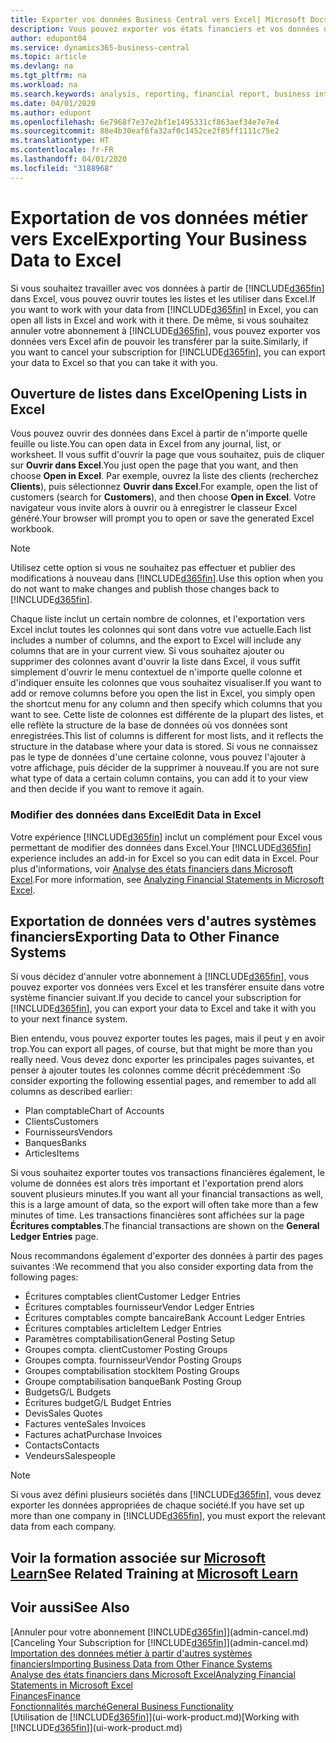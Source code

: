 ```yaml
---
title: Exporter vos données Business Central vers Excel| Microsoft Docs
description: Vous pouvez exporter vos états financiers et vos données de veille économique de Business Central vers Excel, ou ouvrir vos données dans Excel.
author: edupont04
ms.service: dynamics365-business-central
ms.topic: article
ms.devlang: na
ms.tgt_pltfrm: na
ms.workload: na
ms.search.keywords: analysis, reporting, financial report, business intelligence, BI, Excel
ms.date: 04/01/2020
ms.author: edupont
ms.openlocfilehash: 6e7968f7e37e2bf1e1495331cf863aef34e7e7e4
ms.sourcegitcommit: 88e4b30eaf6fa32af0c1452ce2f85ff1111c75e2
ms.translationtype: HT
ms.contentlocale: fr-FR
ms.lasthandoff: 04/01/2020
ms.locfileid: "3188968"
---
```

# <a name="exporting-your-business-data-to-excel"></a><span data-ttu-id="0ca39-103">Exportation de vos données métier vers Excel</span><span class="sxs-lookup"><span data-stu-id="0ca39-103">Exporting Your Business Data to Excel</span></span>
<span data-ttu-id="0ca39-104">Si vous souhaitez travailler avec vos données à partir de [!INCLUDE[d365fin](includes/d365fin_md.md)] dans Excel, vous pouvez ouvrir toutes les listes et les utiliser dans Excel.</span><span class="sxs-lookup"><span data-stu-id="0ca39-104">If you want to work with your data from [!INCLUDE[d365fin](includes/d365fin_md.md)] in Excel, you can open all lists in Excel and work with it there.</span></span> <span data-ttu-id="0ca39-105">De même, si vous souhaitez annuler votre abonnement à [!INCLUDE[d365fin](includes/d365fin_md.md)], vous pouvez exporter vos données vers Excel afin de pouvoir les transférer par la suite.</span><span class="sxs-lookup"><span data-stu-id="0ca39-105">Similarly, if you want to cancel your subscription for [!INCLUDE[d365fin](includes/d365fin_md.md)], you can export your data to Excel so that you can take it with you.</span></span>

## <a name="opening-lists-in-excel"></a><span data-ttu-id="0ca39-106">Ouverture de listes dans Excel</span><span class="sxs-lookup"><span data-stu-id="0ca39-106">Opening Lists in Excel</span></span>
<span data-ttu-id="0ca39-107">Vous pouvez ouvrir des données dans Excel à partir de n'importe quelle feuille ou liste.</span><span class="sxs-lookup"><span data-stu-id="0ca39-107">You can open data in Excel from any journal, list, or worksheet.</span></span> <span data-ttu-id="0ca39-108">Il vous suffit d'ouvrir la page que vous souhaitez, puis de cliquer sur **Ouvrir dans Excel**.</span><span class="sxs-lookup"><span data-stu-id="0ca39-108">You just open the page that you want, and then choose **Open in Excel**.</span></span> <span data-ttu-id="0ca39-109">Par exemple, ouvrez la liste des clients (recherchez **Clients**), puis sélectionnez **Ouvrir dans Excel**.</span><span class="sxs-lookup"><span data-stu-id="0ca39-109">For example, open the list of customers (search for **Customers**), and then choose **Open in Excel**.</span></span> <span data-ttu-id="0ca39-110">Votre navigateur vous invite alors à ouvrir ou à enregistrer le classeur Excel généré.</span><span class="sxs-lookup"><span data-stu-id="0ca39-110">Your browser will prompt you to open or save the generated Excel workbook.</span></span>  

> [!NOTE]
> <span data-ttu-id="0ca39-111">Utilisez cette option si vous ne souhaitez pas effectuer et publier des modifications à nouveau dans [!INCLUDE[d365fin](includes/d365fin_md.md)].</span><span class="sxs-lookup"><span data-stu-id="0ca39-111">Use this option when you do not want to make changes and publish those changes back to [!INCLUDE[d365fin](includes/d365fin_md.md)].</span></span>  

<span data-ttu-id="0ca39-112">Chaque liste inclut un certain nombre de colonnes, et l'exportation vers Excel inclut toutes les colonnes qui sont dans votre vue actuelle.</span><span class="sxs-lookup"><span data-stu-id="0ca39-112">Each list includes a number of columns, and the export to Excel will include any columns that are in your current view.</span></span> <span data-ttu-id="0ca39-113">Si vous souhaitez ajouter ou supprimer des colonnes avant d'ouvrir la liste dans Excel, il vous suffit simplement d'ouvrir le menu contextuel de n'importe quelle colonne et d'indiquer ensuite les colonnes que vous souhaitez visualiser.</span><span class="sxs-lookup"><span data-stu-id="0ca39-113">If you want to add or remove columns before you open the list in Excel, you simply open the shortcut menu for any column and then specify which columns that you want to see.</span></span> <span data-ttu-id="0ca39-114">Cette liste de colonnes est différente de la plupart des listes, et elle reflète la structure de la base de données où vos données sont enregistrées.</span><span class="sxs-lookup"><span data-stu-id="0ca39-114">This list of columns is different for most lists, and it reflects the structure in the database where your data is stored.</span></span> <span data-ttu-id="0ca39-115">Si vous ne connaissez pas le type de données d'une certaine colonne, vous pouvez l'ajouter à votre affichage, puis décider de la supprimer à nouveau.</span><span class="sxs-lookup"><span data-stu-id="0ca39-115">If you are not sure what type of data a certain column contains, you can add it to your view and then decide if you want to remove it again.</span></span>  

### <a name="edit-data-in-excel"></a><span data-ttu-id="0ca39-116">Modifier des données dans Excel</span><span class="sxs-lookup"><span data-stu-id="0ca39-116">Edit Data in Excel</span></span>
<span data-ttu-id="0ca39-117">Votre expérience [!INCLUDE[d365fin](includes/d365fin_md.md)] inclut un complément pour Excel vous permettant de modifier des données dans Excel.</span><span class="sxs-lookup"><span data-stu-id="0ca39-117">Your [!INCLUDE[d365fin](includes/d365fin_md.md)] experience includes an add-in for Excel so you can edit data in Excel.</span></span> <span data-ttu-id="0ca39-118">Pour plus d'informations, voir [Analyse des états financiers dans Microsoft Excel](finance-analyze-excel.md).</span><span class="sxs-lookup"><span data-stu-id="0ca39-118">For more information, see [Analyzing Financial Statements in Microsoft Excel](finance-analyze-excel.md).</span></span>  

## <a name="exporting-data-to-other-finance-systems"></a><span data-ttu-id="0ca39-119">Exportation de données vers d'autres systèmes financiers</span><span class="sxs-lookup"><span data-stu-id="0ca39-119">Exporting Data to Other Finance Systems</span></span>
<span data-ttu-id="0ca39-120">Si vous décidez d'annuler votre abonnement à [!INCLUDE[d365fin](includes/d365fin_md.md)], vous pouvez exporter vos données vers Excel et les transférer ensuite dans votre système financier suivant.</span><span class="sxs-lookup"><span data-stu-id="0ca39-120">If you decide to cancel your subscription for [!INCLUDE[d365fin](includes/d365fin_md.md)], you can export your data to Excel and take it with you to your next finance system.</span></span>  

<span data-ttu-id="0ca39-121">Bien entendu, vous pouvez exporter toutes les pages, mais il peut y en avoir trop.</span><span class="sxs-lookup"><span data-stu-id="0ca39-121">You can export all pages, of course, but that might be more than you really need.</span></span> <span data-ttu-id="0ca39-122">Vous devez donc exporter les principales pages suivantes, et penser à ajouter toutes les colonnes comme décrit précédemment :</span><span class="sxs-lookup"><span data-stu-id="0ca39-122">So consider exporting the following essential pages, and remember to add all columns as described earlier:</span></span>  

* <span data-ttu-id="0ca39-123">Plan comptable</span><span class="sxs-lookup"><span data-stu-id="0ca39-123">Chart of Accounts</span></span>  
* <span data-ttu-id="0ca39-124">Clients</span><span class="sxs-lookup"><span data-stu-id="0ca39-124">Customers</span></span>  
* <span data-ttu-id="0ca39-125">Fournisseurs</span><span class="sxs-lookup"><span data-stu-id="0ca39-125">Vendors</span></span>  
* <span data-ttu-id="0ca39-126">Banques</span><span class="sxs-lookup"><span data-stu-id="0ca39-126">Banks</span></span>  
* <span data-ttu-id="0ca39-127">Articles</span><span class="sxs-lookup"><span data-stu-id="0ca39-127">Items</span></span>  

<span data-ttu-id="0ca39-128">Si vous souhaitez exporter toutes vos transactions financières également, le volume de données est alors très important et l'exportation prend alors souvent plusieurs minutes.</span><span class="sxs-lookup"><span data-stu-id="0ca39-128">If you want all your financial transactions as well, this is a large amount of data, so the export will often take more than a few minutes of time.</span></span> <span data-ttu-id="0ca39-129">Les transactions financières sont affichées sur la page **Écritures comptables**.</span><span class="sxs-lookup"><span data-stu-id="0ca39-129">The financial transactions are shown on the **General Ledger Entries** page.</span></span>  

<span data-ttu-id="0ca39-130">Nous recommandons également d'exporter des données à partir des pages suivantes :</span><span class="sxs-lookup"><span data-stu-id="0ca39-130">We recommend that you also consider exporting data from the following pages:</span></span>  

* <span data-ttu-id="0ca39-131">Écritures comptables client</span><span class="sxs-lookup"><span data-stu-id="0ca39-131">Customer Ledger Entries</span></span>  
* <span data-ttu-id="0ca39-132">Écritures comptables fournisseur</span><span class="sxs-lookup"><span data-stu-id="0ca39-132">Vendor Ledger Entries</span></span>  
* <span data-ttu-id="0ca39-133">Écritures comptables compte bancaire</span><span class="sxs-lookup"><span data-stu-id="0ca39-133">Bank Account Ledger Entries</span></span>  
* <span data-ttu-id="0ca39-134">Écritures comptables article</span><span class="sxs-lookup"><span data-stu-id="0ca39-134">Item Ledger Entries</span></span>  
* <span data-ttu-id="0ca39-135">Paramètres comptabilisation</span><span class="sxs-lookup"><span data-stu-id="0ca39-135">General Posting Setup</span></span>  
* <span data-ttu-id="0ca39-136">Groupes compta. client</span><span class="sxs-lookup"><span data-stu-id="0ca39-136">Customer Posting Groups</span></span>  
* <span data-ttu-id="0ca39-137">Groupes compta. fournisseur</span><span class="sxs-lookup"><span data-stu-id="0ca39-137">Vendor Posting Groups</span></span>  
* <span data-ttu-id="0ca39-138">Groupes comptabilisation stock</span><span class="sxs-lookup"><span data-stu-id="0ca39-138">Item Posting Groups</span></span>  
* <span data-ttu-id="0ca39-139">Groupe comptabilisation banque</span><span class="sxs-lookup"><span data-stu-id="0ca39-139">Bank Posting Group</span></span>  
* <span data-ttu-id="0ca39-140">Budgets</span><span class="sxs-lookup"><span data-stu-id="0ca39-140">G/L Budgets</span></span>  
* <span data-ttu-id="0ca39-141">Écritures budget</span><span class="sxs-lookup"><span data-stu-id="0ca39-141">G/L Budget Entries</span></span>  
* <span data-ttu-id="0ca39-142">Devis</span><span class="sxs-lookup"><span data-stu-id="0ca39-142">Sales Quotes</span></span>  
* <span data-ttu-id="0ca39-143">Factures vente</span><span class="sxs-lookup"><span data-stu-id="0ca39-143">Sales Invoices</span></span>  
* <span data-ttu-id="0ca39-144">Factures achat</span><span class="sxs-lookup"><span data-stu-id="0ca39-144">Purchase Invoices</span></span>  
* <span data-ttu-id="0ca39-145">Contacts</span><span class="sxs-lookup"><span data-stu-id="0ca39-145">Contacts</span></span>  
* <span data-ttu-id="0ca39-146">Vendeurs</span><span class="sxs-lookup"><span data-stu-id="0ca39-146">Salespeople</span></span>  

> [!NOTE]  
>   <span data-ttu-id="0ca39-147">Si vous avez défini plusieurs sociétés dans [!INCLUDE[d365fin](includes/d365fin_md.md)], vous devez exporter les données appropriées de chaque société.</span><span class="sxs-lookup"><span data-stu-id="0ca39-147">If you have set up more than one company in [!INCLUDE[d365fin](includes/d365fin_md.md)], you must export the relevant data from each company.</span></span>

## <a name="see-related-training-at-microsoft-learn"></a><span data-ttu-id="0ca39-148">Voir la formation associée sur [Microsoft Learn](/learn/modules/configure-powerbi-excel-dynamics-365-business-central/index)</span><span class="sxs-lookup"><span data-stu-id="0ca39-148">See Related Training at [Microsoft Learn](/learn/modules/configure-powerbi-excel-dynamics-365-business-central/index)</span></span>

## <a name="see-also"></a><span data-ttu-id="0ca39-149">Voir aussi</span><span class="sxs-lookup"><span data-stu-id="0ca39-149">See Also</span></span>
<span data-ttu-id="0ca39-150">[Annuler pour votre abonnement [!INCLUDE[d365fin](includes/d365fin_md.md)]](admin-cancel.md)</span><span class="sxs-lookup"><span data-stu-id="0ca39-150">[Canceling Your Subscription for [!INCLUDE[d365fin](includes/d365fin_md.md)]](admin-cancel.md)</span></span>  
[<span data-ttu-id="0ca39-151">Importation des données métier à partir d'autres systèmes financiers</span><span class="sxs-lookup"><span data-stu-id="0ca39-151">Importing Business Data from Other Finance Systems</span></span>](across-import-data-configuration-packages.md)  
[<span data-ttu-id="0ca39-152">Analyse des états financiers dans Microsoft Excel</span><span class="sxs-lookup"><span data-stu-id="0ca39-152">Analyzing Financial Statements in Microsoft Excel</span></span>](finance-analyze-excel.md)  
[<span data-ttu-id="0ca39-153">Finances</span><span class="sxs-lookup"><span data-stu-id="0ca39-153">Finance</span></span>](finance.md)  
[<span data-ttu-id="0ca39-154">Fonctionnalités marché</span><span class="sxs-lookup"><span data-stu-id="0ca39-154">General Business Functionality</span></span>](ui-across-business-areas.md)  
<span data-ttu-id="0ca39-155">[Utilisation de [!INCLUDE[d365fin](includes/d365fin_md.md)]](ui-work-product.md)</span><span class="sxs-lookup"><span data-stu-id="0ca39-155">[Working with [!INCLUDE[d365fin](includes/d365fin_md.md)]](ui-work-product.md)</span></span>  
